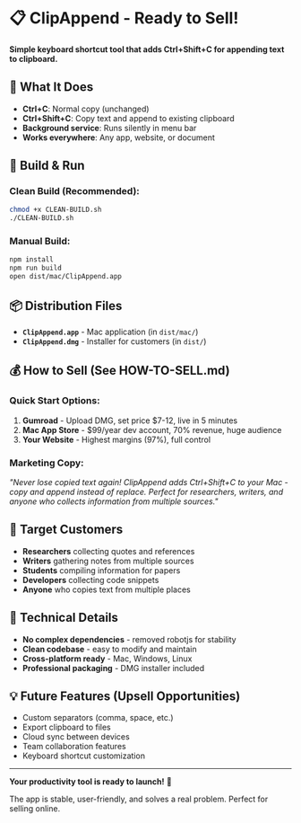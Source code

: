 # 📋 ClipAppend - Ready to Sell!

**Simple keyboard shortcut tool that adds Ctrl+Shift+C for appending text to clipboard.**

## 🎯 What It Does
- **Ctrl+C**: Normal copy (unchanged)
- **Ctrl+Shift+C**: Copy text and append to existing clipboard  
- **Background service**: Runs silently in menu bar
- **Works everywhere**: Any app, website, or document

## 🚀 Build & Run

### Clean Build (Recommended):
```bash
chmod +x CLEAN-BUILD.sh
./CLEAN-BUILD.sh
```

### Manual Build:
```bash
npm install
npm run build
open dist/mac/ClipAppend.app
```

## 📦 Distribution Files
- **`ClipAppend.app`** - Mac application (in `dist/mac/`)
- **`ClipAppend.dmg`** - Installer for customers (in `dist/`)

## 💰 How to Sell (See HOW-TO-SELL.md)

### Quick Start Options:
1. **Gumroad** - Upload DMG, set price $7-12, live in 5 minutes
2. **Mac App Store** - $99/year dev account, 70% revenue, huge audience  
3. **Your Website** - Highest margins (97%), full control

### Marketing Copy:
*"Never lose copied text again! ClipAppend adds Ctrl+Shift+C to your Mac - copy and append instead of replace. Perfect for researchers, writers, and anyone who collects information from multiple sources."*

## 🎯 Target Customers
- **Researchers** collecting quotes and references
- **Writers** gathering notes from multiple sources  
- **Students** compiling information for papers
- **Developers** collecting code snippets
- **Anyone** who copies text from multiple places

## 🔧 Technical Details
- **No complex dependencies** - removed robotjs for stability
- **Clean codebase** - easy to modify and maintain
- **Cross-platform ready** - Mac, Windows, Linux
- **Professional packaging** - DMG installer included

## 💡 Future Features (Upsell Opportunities)
- Custom separators (comma, space, etc.)
- Export clipboard to files
- Cloud sync between devices
- Team collaboration features
- Keyboard shortcut customization

---

**Your productivity tool is ready to launch!** 🚀

The app is stable, user-friendly, and solves a real problem. Perfect for selling online.
